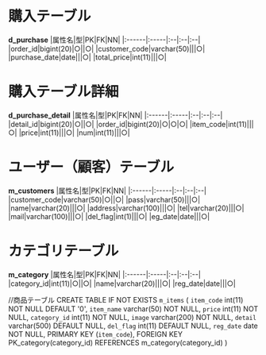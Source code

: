 # 購入テーブル 
**d_purchase**
|属性名|型|PK|FK|NN|
|:------|:-----|:--|:--|:--|
|order_id|bigint(20)|○||○|
|customer_code|varchar(50)|||○|
|purchase_date|date|||○|
|total_price|int(11)|||○|
 
# 購入テーブル詳細
**d_purchase_detail**
|属性名|型|PK|FK|NN|
|:------|:-----|:--|:--|:--|
|detail_id|bigint(20)|○||○|
|order_id|bigint(20)|○|○|○|
|item_code|int(11)|||○|
|price|int(11)|||○|
|num|int(11)|||○|

# ユーザー（顧客）テーブル
**m_customers**
|属性名|型|PK|FK|NN|
|:------|:-----|:--|:--|:--|
|customer_code|varchar(50)|○||○|
|pass|varchar(50)|||○|
|name|varchar(20)|||○|
|address|varchar(100)|||○|
|tel|varchar(20)|||○| 
|mail|varchar(100)|||○|
|del_flag|int(1)|||○|
|eg_date|date|||○|

# カテゴリテーブル
**m_category**
|属性名|型|PK|FK|NN|
|:------|:-----|:--|:--|:--|
|category_id|int(11)|○||○|
|name|varchar(20)|||○|
|reg_date|date|||○|

//商品テーブル 
CREATE TABLE IF NOT EXISTS `m_items` ( 
  `item_code` int(11) NOT NULL DEFAULT '0', 
  `item_name` varchar(50) NOT NULL, 
  `price` int(11) NOT NULL, 
  `category_id` int(11) NOT NULL, 
  `image` varchar(200) NOT NULL, 
  `detail` varchar(500) DEFAULT NULL, 
  `del_flag` int(11) DEFAULT NULL, 
  `reg_date` date NOT NULL, 
  PRIMARY KEY (`item_code`), 
  FOREIGN KEY PK_category(category_id) REFERENCES m_category(category_id) 
) 
